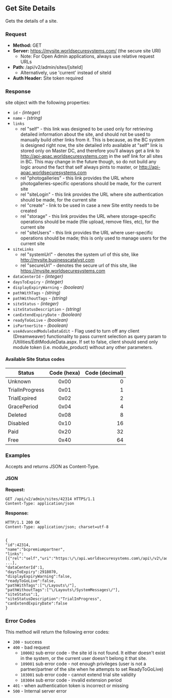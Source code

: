 ## Get Site Details

Gets the details of a site.

### Request

* **Method:** GET
* **Server:** https://mysite.worldsecuresystems.com/ (the secure site URI)
  * Note: For Open Admin applications, always use relative request URLs
* **Path:** /api/v2/admin/sites/[siteId]
	* Alternatively, use 'current' instead of siteId
* **Auth Header:** Site token required

### Response

site object with the following properties:

* `id` - *(integer)*
* `name` - *(string)*
* `links`
	* rel "self" - this link was designed to be used only for retrieving detailed information about the site, and should not be used to manually build other links from it. This is because, as the BC system is designed right now, the site detailed info available at "self" link is stored only on Master DC, and therefore you’ll always get a link to http://api-apac.worldsecuresystems.com in the self link for all sites in BC. This may change in the future though, so do not build any logic around the fact that self always pints to master, or http://api-apac.worldsecuresystems.com
	* rel "photogalleries" - this link provides the URL where photogalleries-specific operations should be made, for the current site
	* rel "siteLogin" - this link provides the URL where site authentication should be made, for the current site
	* rel "create" - link to be used in case a new Site entity needs to be created
	* rel "storage" - this link provides the URL where storage-specific operations should be made (file upload, remove files, etc), for the current site
	* rel "siteUsers" - this link provides the URL where user-specific operations should be made; this is only used to manage users for the current site
* `siteLinks`
	* rel "systemUrl" - denotes the system url of this site, like http://mysite.businesscatalyst.com
	* rel "secureUrl" - denotes the secure url of this site, like https://mysite.worldsecuresystems.com
* `dataCenterId` - *(integer)*
* `daysToExpiry` - *(integer)*
* `displayExpiryWarning` - *(boolean)*
* `pathWithTags` - *(string)*
* `pathWithoutTags` - *(string)*
* `siteStatus` - *(integer)*
* `siteStatusDescription` - *(string)*
* `canExtendExpiryDate` - *(boolean)*
* `readyToGoLive` - *(boolean)*
* `isPartnerSite` - *(boolean)*
* `useAdvancedModuleDataEdit` - Flag used to turn off any client (Dreamweaver) functionality to pass current selection as query param to /Utilities/EditModuleData.aspx. If set to false, client should send only module token (i.e. module_product) without any other parameters.

#### Available Site Status codes ####


| Status          | Code (hexa)   | Code (decimal) |
| -------------   |:-------------:| --------------:|
| Unknown         | 0x00		  | 0              |
| TrialInProgress | 0x01		  | 1              |
| TrialExpired	  | 0x02		  | 2              |
| GracePeriod     | 0x04		  | 4              |
| Deleted         | 0x08		  | 8              |
| Disabled        | 0x10		  | 16             |
| Paid			  | 0x20		  | 32             |
| Free			  | 0x40		  | 64             |

### Examples

Accepts and returns JSON as Content-Type.

#### JSON

**Request:**
~~~
GET /api/v2/admin/sites/42314 HTTPS/1.1
Content-Type: application/json
~~~

**Response:**
~~~
HTTP/1.1 200 OK
Content-Type: application/json; charset=utf-8
 
 
{
"id":42314,
"name":"bcpremiumpartner",
"links":[{"rel":"self","uri":"https:\/\/api.worldsecuresystems.com\/api\/v2\/admin\/sites\/42314"}, ...],
"dataCenterId":1,
"daysToExpiry":2918070,
"displayExpiryWarning":false,
"readyToGoLive":false,
"pathWithTags":["\/Layouts\/"],
"pathWithoutTags":["\/Layouts\/SystemMessages\/"],
"siteStatus":1,
"siteStatusDescription":"TrialInProgress",
"canExtendExpiryDate":false
}
~~~

### Error Codes

This method will return the following error codes:

* `200` - success
* `400` - bad request
	* `100002` sub error code - the site id is not found. It either doesn't exist in the system, or the current user doesn't belong it that site.
	* `109001` sub error code - not enough privileges (user is not a partner/partner of the site when he attempts to set ReadyToGoLive)
	* `103001` sub error code - cannot extend trial site validity
	* `103004` sub error code - invalid extension period
* `401` - when authentication token is incorrect or missing
* `500` - Internal server error
